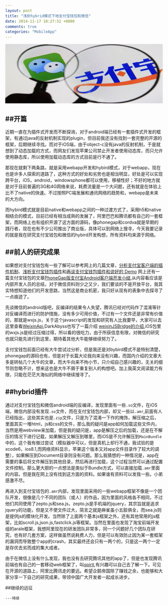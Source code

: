 ```yaml
---
layout: post
title: "浅析hybrid模式下地支付宝钱包和微信"
date: 2014-11-17 10:27:52 +0800
comments: true
categories: "MobileApp"
---
```


![image](/images/custom_images/weixin-zhifubao.png)

<!-- more -->

##开篇
---
近期一直在为插件式开发而不断探询，对于android端已经有一套插件式开发的框架，有通过java的反射机制实现的plugin，但目前我还没有找到一套完整的开源的框架，后期继续寻找。而对于iOS端，由于object-c没有java的反射机制，于是就想到了动态加载的方式，而网友们发现苹果公司禁止开发者使用动态库，而只允许使用静态库，所以使用加载动态库的方式目前是行不通了。

那现在就剩下两条路，就是采用webapp开发和hybird模式，对于webapp，现在也是许多人探索的道路了，这种方式的好处和劣势也是相当明显，好处是可以实现跨平台，iOS，android，windowsphone都可以使用，移植性好；不好的地方就是对于目前普遍的3G和4G网络来说，耗费流量是一个大问题，还有就是在体验上比不了native的快速。不过按照PC端发展和通讯网络的趋势和，webapp是未来的大方向。

而hybird模式就是目前native和webapp之间的一种过渡方式了，采用h5和native相结合的模式，目前已经有相当成熟的发展了，阿里巴巴和腾讯都有自己的一套框架，而网络上也有组织开源了这方面的源码，像phonegap和cordva就是早期的践行者，现在也有不少公司推出了商业版，具体可以到网络上搜寻，今天我要记录的就是我在研究支付宝钱包和微信的hybird开发构想，所有资料均来源于网络。

##前人的研究成果
---
如果想对支付宝钱包有一些了解可以参考网上的几篇文章，[分析支付宝客户端的插件机制](http://blog.devtang.com/blog/2013/06/23/alipay-plugin-mechanism/)、[浅析支付宝钱包插件](http://imallen.com/blog/2013/06/26/inside-alipay-plugin.html)和[再谈支付宝钱包插件和说好的 Demo](http://imallen.com/blog/2013/07/06/about-alipay-plugin-and-phonegap.html) 网上还有一篇支付宝钱包的文章[PhoneGap版支付宝Android客户端开发小结](http://www.wojilu.com/forum1/post/22475),从内容看应该是内部开发人员的总结，对于微信资料则少之又少，我们要谈的不是开放平台，我其实特想知道他们的开发思路，当然这是商业机密，我只好从现有的表象中去探寻了一点痕迹了。

先谈微信的android版吧，反编译的结果令人失望，腾讯已经对代码作了混淆等针对反编译而进行的防护措施，没有多少可用价值，不过有一个文件还是非常有价值的，那就是wxjs.js，关于这个javascript的发现和研究有人比我要早，大家可以去这里查看[WeixinApi](https://github.com/zxlie/WeixinApi),DarkAbyss也写了一篇介绍 [weixinJSBridge的介绍](http://www.gbtags.com/gb/share/2944.htm),iOS包里的wxjs.js是经过压缩过得，所以看的很吃力，由于所获信息有限，对微信的研究也就只能先进行到这里，期待着其他大牛能够继续努力了。

支付宝钱包前面已经有大牛尝试过分析，但是我还是对bybird模式不是特别清楚，phonegap的源码也有，但是对于长篇大论我向来没有兴趣，而国内介绍的文章大多是转帖几个大牛的文章，而大牛向来不拘小节，只介绍自己感兴趣的，无关的细节则忽略不计，想来这也是大牛不屑于重复别人的构想吧。加上我英文阅读能力有限，只能在茫茫大海似的网络中继续搜寻了。

##hybrid插件
---
通过对支付宝钱包和微信android端的反编译，发现里面有一些`.so`文件，在iOS端，微信内部没有发现`.so`文件，而在支付宝钱包内部，却又一些以`.amr`,前面有人已经指出，这些其实也是`.zip`文件，只是为了混淆一下作的掩饰，解压缩之后，里面其实一堆html，js和css的文件，那么我的疑问是app如何加载这些文件内，当然是用webview来加载，但是我的疑问是，app是解压之后的加载，还是在不解压的情况下进行记载，如果解压又解压到哪里，而iOS是不允许解压到`MainBundle`中的，这个我有做过尝试（模拟器中可以，但是真机上却行不通，我试验的是xcode6，ios8.1,而网络资料显示，苹果这个版本又对app文件目录作了较大的调整），如果解压到Document目录则没有问题。那么我猜想的一种情况是，app在需要的事后将文件解压到其他目录，然后再进行加载，这个过程当然可以通过配置文件控制。那么更大胆的一点想法是类似于Bundle方式，可以直接加载`.amr`里面的内容。但是我在网上没有找到这方面的资料。如果谁有资料可以发我一些。小弟感激不尽。

再进入到支付宝钱包的`.amr`内部，发现里面采用的一些webapp框架不像是一个团队开发，很像是几个不同的团队（或人）的作品，因为里面的风格各不相同，不过他们共同使用了zepto.js和sea.js，zepto.js是手机端的jquery，其宗旨就是追求jquery的功能，但是又不使文件过大，简言之就是麻雀虽小五脏俱全，而sea.js则是提供js的模块化开发。当然除了上面两个基本js框架之外，还有其他常用的js框架，比如scroll.js,json.js,fastclick.js等框架。当然在里面也发现了淘宝前端开发组的arale框架，我想阿里现在的研发团队非常多，同一个问题好几个团队在研究，也有好几套方案，这样做虽然说耗费人力，但是可以有效防止因为某一套框架的漏洞而导致整个app的crash，其实最终还会只有一两个的，只是这一两个一定是存优去劣而成的集大成者。

由于在微信上没有什么发现，我也没有去研究腾讯其他的app了，但是也发现腾讯前端也有自己的一套移动web框架了，叫[spirit](http://alloyteam.github.io/Spirit/),有兴趣可以自己去了解一下。可见在开源的道路上，阿里比腾讯走的要远。希望企鹅帝国除了赚钱之余，也能够和大家分享一下自己的研究成果，带领中国广大开发者一起成长进步。

##继续的远征

`---待续`


